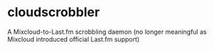 cloudscrobbler
==============

A Mixcloud-to-Last.fm scrobbling daemon (no longer meaningful as Mixcloud introduced official Last.fm support)
